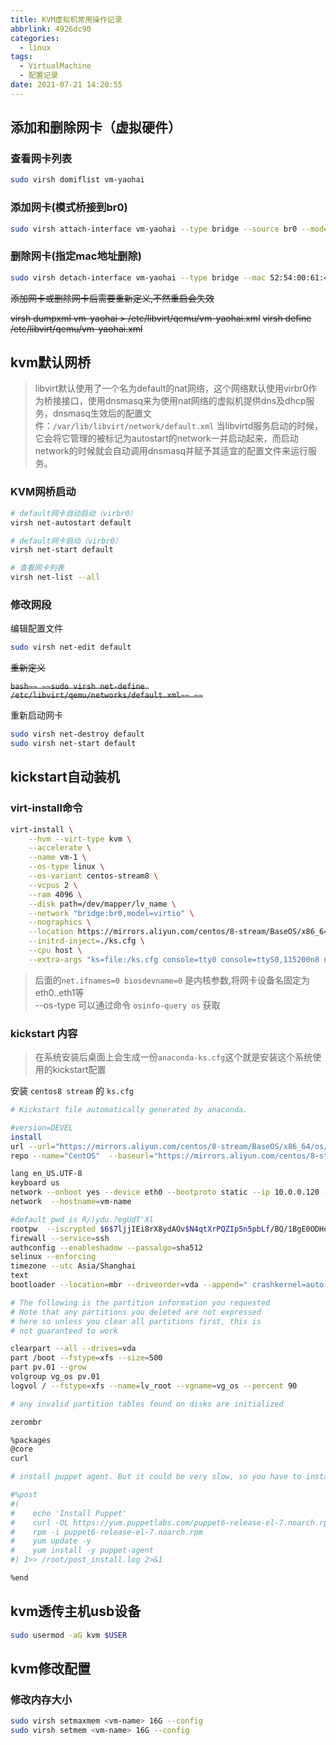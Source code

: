 ```yaml
---
title: KVM虚拟机常用操作记录
abbrlink: 4926dc90
categories:
  - linux
tags:
  - VirtualMachine
  - 配置记录
date: 2021-07-21 14:20:55
---
```


## 添加和删除网卡（虚拟硬件）

### 查看网卡列表

```bash
sudo virsh domiflist vm-yaohai
```

### 添加网卡(模式桥接到br0)

```bash
sudo virsh attach-interface vm-yaohai --type bridge --source br0 --model virtio --config
```

### 删除网卡(指定mac地址删除)

```bash
sudo virsh detach-interface vm-yaohai --type bridge --mac 52:54:00:61:4c:f3 --config
```

~~添加网卡或删除网卡后需要重新定义,不然重启会失效~~

~~virsh dumpxml vm-yaohai > /etc/libvirt/qemu/vm-yaohai.xml~~
~~virsh define /etc/libvirt/qemu/vm-yaohai.xml~~

## kvm默认网桥

> libvirt默认使用了一个名为default的nat网络，这个网络默认使用virbr0作为桥接接口，使用dnsmasq来为使用nat网络的虚拟机提供dns及dhcp服务，dnsmasq生效后的配置文件：`/var/lib/libvirt/network/default.xml`
> 当libvirtd服务启动的时候，它会将它管理的被标记为autostart的network一并启动起来，而启动network的时候就会自动调用dnsmasq并赋予其适宜的配置文件来运行服务。

### KVM网桥启动

```bash
# default网卡自动启动（virbr0）
virsh net-autostart default

# default网卡启动（virbr0）
virsh net-start default

# 查看网卡列表
virsh net-list --all
```

### 修改网段

编辑配置文件

```bash
sudo virsh net-edit default
```

~~重新定义~~

~~```bash~~
~~sudo virsh net-define /etc/libvirt/qemu/networks/default.xml~~
~~```~~

重新启动网卡

```bash
sudo virsh net-destroy default
sudo virsh net-start default
```

## kickstart自动装机

### virt-install命令

```bash
virt-install \
    --hvm --virt-type kvm \
    --accelerate \
    --name vm-1 \
    --os-type linux \
    --os-variant centos-stream8 \
    --vcpus 2 \
    --ram 4096 \
    --disk path=/dev/mapper/lv_name \
    --network "bridge:br0,model=virtio" \
    --nographics \
    --location https://mirrors.aliyun.com/centos/8-stream/BaseOS/x86_64/os/ \
    --initrd-inject=./ks.cfg \
    --cpu host \
    --extra-args "ks=file:/ks.cfg console=tty0 console=ttyS0,115200n8 net.ifnames=0 biosdevname=0"
```

> 后面的`net.ifnames=0 biosdevname=0` 是内核参数,将网卡设备名固定为eth0..eth1等  
> --os-type 可以通过命令 `osinfo-query os` 获取

### kickstart 内容

> 在系统安装后桌面上会生成一份`anaconda-ks.cfg`这个就是安装这个系统使用的kickstart配置

安装 `centos8 stream` 的 `ks.cfg`

```bash
# Kickstart file automatically generated by anaconda.

#version=DEVEL
install
url --url="https://mirrors.aliyun.com/centos/8-stream/BaseOS/x86_64/os/"
repo --name="CentOS"  --baseurl="https://mirrors.aliyun.com/centos/8-stream/BaseOS/x86_64/os/" --cost=100

lang en_US.UTF-8
keyboard us
network --onboot yes --device eth0 --bootproto static --ip 10.0.0.120 --netmask 255.255.0.0 --gateway 10.0.0.8 --noipv6 --nameserver 10.0.0.35,10.0.0.30
network  --hostname=vm-name

#default pwd is R/)ydu.?egUdT'Xl
rootpw  --iscrypted $6$7ljjIEi8rX8ydAOv$N4qtXrPQZIp5n5pbLf/BQ/1BgE0ODHoXGJzCiWCYl006hOhZeITXl.yz0kpRvolScvAMOZ..XzPIX7iiRtV5v/
firewall --service=ssh
authconfig --enableshadow --passalgo=sha512
selinux --enforcing
timezone --utc Asia/Shanghai
text
bootloader --location=mbr --driveorder=vda --append=" crashkernel=auto console=ttyS0,115200n8 net.ifnames=0 biosdevname=0"

# The following is the partition information you requested
# Note that any partitions you deleted are not expressed
# here so unless you clear all partitions first, this is
# not guaranteed to work

clearpart --all --drives=vda
part /boot --fstype=xfs --size=500
part pv.01 --grow
volgroup vg_os pv.01
logvol / --fstype=xfs --name=lv_root --vgname=vg_os --percent 90

# any invalid partition tables found on disks are initialized

zerombr

%packages
@core
curl

# install puppet agent. But it could be very slow, so you have to install it manually

#%post
#(
#    echo 'Install Puppet'
#    curl -OL https://yum.puppetlabs.com/puppet6-release-el-7.noarch.rpm
#    rpm -i puppet6-release-el-7.noarch.rpm
#    yum update -y
#    yum install -y puppet-agent
#) 1>> /root/post_install.log 2>&1

%end
```

## kvm透传主机usb设备

```bash
sudo usermod -aG kvm $USER
```

## kvm修改配置

### 修改内存大小

```bash
sudo virsh setmaxmem <vm-name> 16G --config
sudo virsh setmem <vm-name> 16G --config
```
